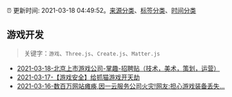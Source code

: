 :alarm_clock: 更新时间: 2021-03-18 04:49:52。[来源分类](../README.md)、[标签分类](../TAGS.md)、[时间分类](../TIMELINE.md)

## 游戏开发


> 关键字：`游戏`、`Three.js`、`Create.js`、`Matter.js`



- [2021-03-18-北京上市游戏公司-掌趣-招聘贴（技术，美术，策划，运营）](https://www.v2ex.com/t/762739) 
- [2021-03-17-【游戏安全】给抓猫游戏开天劫](https://sec.thief.one/article_content?a_id=0e6699f9098fa441fa0f5bf65ba7aeaa) 
- [2021-03-16-数百万网站瘫痪,因一云服务公司火灾!网友:担心游戏装备丢失...](https://sec.thief.one/article_content?a_id=2c0452583867fc209a52249af81ffdd5) 